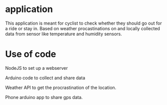 # application

This application is meant for cyclist to check whether they should go out for a ride or stay in. Based on weather procastinations on and locally collected data from sensor like temperature and humidity sensors.

# Use of code
NodeJS to set up a webserver

Arduino code to collect and share data

Weather API to get the procrastination of the location.

Phone arduino app to share gps data.
